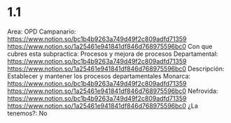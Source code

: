 # 1.1

Area: OPD
Campanario: https://www.notion.so/bc1b4b9263a749d49f2c809adfd71359 
https://www.notion.so/1a25461e941841df846d768975596bc0 
Con que cubres esta subpractica: Procesos y mejora de procesos
Departamental: https://www.notion.so/bc1b4b9263a749d49f2c809adfd71359 
https://www.notion.so/1a25461e941841df846d768975596bc0 
Descripción: Establecer y mantener los procesos departamentales
Monarca: https://www.notion.so/bc1b4b9263a749d49f2c809adfd71359 
https://www.notion.so/1a25461e941841df846d768975596bc0 
Nefrovida: https://www.notion.so/bc1b4b9263a749d49f2c809adfd71359 
https://www.notion.so/1a25461e941841df846d768975596bc0 
¿La tenemos?: No